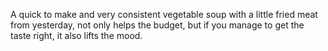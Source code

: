 A quick to make and very consistent vegetable soup with a little fried meat from yesterday, not only helps the budget, but if you manage to get the taste right, it also lifts the mood.